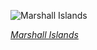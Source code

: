 
![Marshall Islands](https://www.gstatic.com/prettyearth/assets/full/6182.jpg)

*[Marshall Islands](https://www.google.com/maps/@5.938638,172.136562,17z/data=!3m1!1e3)*
